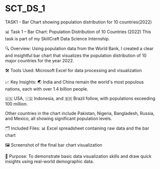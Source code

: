# SCT_DS_1
TASK1 - Bar Chart showing population distribution for 10 countries(2022)

📊 Task 1 – Bar Chart: Population Distribution of 10 Countries (2022)
This task is part of my SkillCraft Data Science Internship.

🔍 Overview:
Using population data from the World Bank, I created a clear and insightful bar chart that visualizes the population distribution of 10 major countries for the year 2022.

🛠️ Tools Used:
Microsoft Excel for data processing and visualization

📈 Key Insights:
🌏 India and China remain the world's most populous nations, each with over 1.4 billion people.

🇺🇸 USA, 🇮🇩 Indonesia, and 🇧🇷 Brazil follow, with populations exceeding 100 million.

Other countries in the chart include Pakistan, Nigeria, Bangladesh, Russia, and Mexico, all showing significant population levels.

🗂️ Included Files:
📊 Excel spreadsheet containing raw data and the bar chart

🖼️ Screenshot of the final bar chart visualization

📌 Purpose:
To demonstrate basic data visualization skills and draw quick insights using real-world demographic data.
